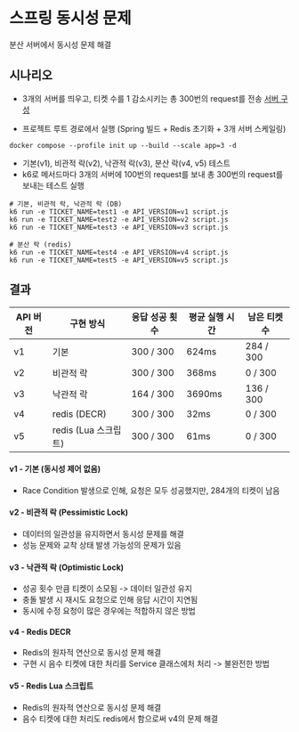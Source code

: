 # 스프링 동시성 문제

분산 서버에서 동시성 문제 해결

## 시나리오

- 3개의 서버를 띄우고, 티켓 수를 1 감소시키는 총 300번의 request를 전송
[서버 구성](./readme-image/Spring%20동시성%20테스트.png)

- 프로젝트 루트 경로에서 실행 (Spring 빌드 + Redis 초기화 + 3개 서버 스케일링)
```shell
docker compose --profile init up --build --scale app=3 -d
```

- 기본(v1), 비관적 락(v2), 낙관적 락(v3), 분산 락(v4, v5) 테스트
- k6로 메서드마다 3개의 서버에 100번의 request를 보내 총 300번의 request를 보내는 테스트 실행
```shell
# 기본, 비관적 락, 낙관적 락 (DB)
k6 run -e TICKET_NAME=test1 -e API_VERSION=v1 script.js
k6 run -e TICKET_NAME=test2 -e API_VERSION=v2 script.js
k6 run -e TICKET_NAME=test3 -e API_VERSION=v3 script.js

# 분산 락 (redis)
k6 run -e TICKET_NAME=test4 -e API_VERSION=v4 script.js
k6 run -e TICKET_NAME=test5 -e API_VERSION=v5 script.js
```

## 결과

| API 버전 | 구현 방식 | 응답 성공 횟수 | 평균 실행 시간 | 남은 티켓 수 |
|---------|----------|-----------|-------------|-------------|
| v1 | 기본 | 300 / 300 | 624ms | 284 / 300 |
| v2 | 비관적 락 | 300 / 300 | 368ms | 0 / 300 |
| v3 | 낙관적 락 | 164 / 300 | 3690ms | 136 / 300 |
| v4 | redis (DECR) | 300 / 300 | 32ms | 0 / 300 |
| v5 | redis (Lua 스크립트) | 300 / 300 | 61ms | 0 / 300 |

#### v1 - 기본 (동시성 제어 없음)
- Race Condition 발생으로 인해, 요청은 모두 성공했지만, 284개의 티켓이 남음

#### v2 - 비관적 락 (Pessimistic Lock)
- 데이터의 일관성을 유지하면서 동시성 문제를 해결
- 성능 문제와 교착 상태 발생 가능성의 문제가 있음

#### v3 - 낙관적 락 (Optimistic Lock)
- 성공 횟수 만큼 티켓이 소모됨 -> 데이터 일관성 유지
- 충돌 발생 시 재시도 요청으로 인해 응답 시간이 지연됨
- 동시에 수정 요청이 많은 경우에는 적합하지 않은 방법

#### v4 - Redis DECR
- Redis의 원자적 연산으로 동시성 문제 해결
- 구현 시 음수 티켓에 대한 처리를 Service 클래스에처 처리 -> 불완전한 방법

#### v5 - Redis Lua 스크립트
- Redis의 원자적 연산으로 동시성 문제 해결
- 음수 티켓에 대한 처리도 redis에서 함으로써 v4의 문제 해결
